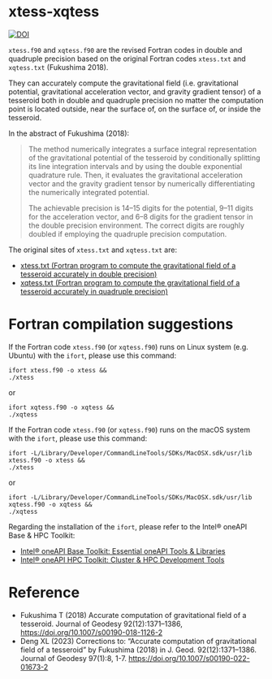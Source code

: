 # xtess-xqtess

[![DOI](https://zenodo.org/badge/457617415.svg)](https://zenodo.org/badge/latestdoi/457617415)


`xtess.f90` and `xqtess.f90` are the revised Fortran codes in double and quadruple precision based on the original Fortran codes `xtess.txt` and `xqtess.txt` (Fukushima 2018). 

They can accurately compute the gravitational field (i.e. gravitational potential, gravitational acceleration vector, and gravity gradient tensor) of a tesseroid both in double and quadruple precision no matter the computation point is located outside, near the surface of, on the surface of, or inside the tesseroid.

In the abstract of Fukushima (2018):
>  The method numerically integrates a surface integral representation of the gravitational potential of the tesseroid by conditionally splitting its line integration intervals and by using the double exponential quadrature rule. Then, it evaluates the gravitational acceleration vector and the gravity gradient tensor by numerically differentiating the numerically integrated potential. 
> 
> The achievable precision is 14–15 digits for the potential, 9–11 digits for the acceleration vector, and 6–8 digits for the gradient tensor in the double precision environment. The correct digits are roughly doubled if employing the quadruple precision computation.

The original sites of `xtess.txt` and `xqtess.txt` are:
- [xtess.txt (Fortran program to compute the gravitational field of a tesseroid accurately in double precision)](https://www.researchgate.net/publication/319442456_xtesstxt_Fortran_program_to_compute_the_gravitational_field_of_a_tesseroid_accurately_in_double_precision)
- [xqtess.txt (Fortran program to compute the gravitational field of a tesseroid accurately in quadruple precision)](https://www.researchgate.net/publication/319442459_xqtesstxt_Fortran_program_to_compute_the_gravitational_field_of_a_tesseroid_accurately_in_quadruple_precision)

# Fortran compilation suggestions

If the Fortran code `xtess.f90` (or `xqtess.f90`) runs on Linux system (e.g. Ubuntu) with the `ifort`, please use this command:

```
ifort xtess.f90 -o xtess && 
./xtess
```
or

```
ifort xqtess.f90 -o xqtess && 
./xqtess
```

If the Fortran code `xtess.f90` (or `xqtess.f90`) runs on the macOS system with the `ifort`, please use this command:

```
ifort -L/Library/Developer/CommandLineTools/SDKs/MacOSX.sdk/usr/lib xtess.f90 -o xtess && 
./xtess
```

or

```
ifort -L/Library/Developer/CommandLineTools/SDKs/MacOSX.sdk/usr/lib xqtess.f90 -o xqtess && 
./xqtess
```

Regarding the installation of the `ifort`, please refer to the Intel® oneAPI Base & HPC Toolkit:
- [Intel® oneAPI Base Toolkit: Essential oneAPI Tools & Libraries](https://www.intel.cn/content/www/cn/zh/developer/tools/oneapi/base-toolkit.html)
- [Intel® oneAPI HPC Toolkit: Cluster & HPC Development Tools](https://www.intel.cn/content/www/cn/zh/developer/tools/oneapi/hpc-toolkit.html)

# Reference

- Fukushima T (2018) Accurate computation of gravitational field of a tesseroid. Journal of Geodesy 92(12):1371–1386, https://doi.org/10.1007/s00190-018-1126-2
- Deng XL (2023) Corrections to: “Accurate computation of gravitational field of a tesseroid” by Fukushima (2018) in J. Geod. 92(12):1371–1386. Journal of Geodesy 97(1):8, 1-7. https://doi.org/10.1007/s00190-022-01673-2 
